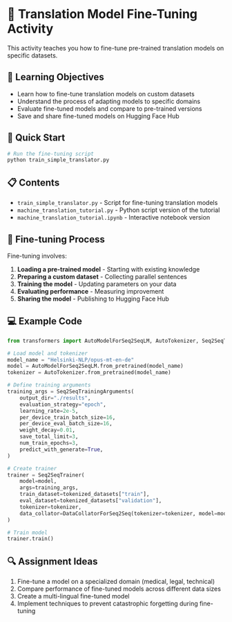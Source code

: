 # 🔄 Translation Model Fine-Tuning Activity

This activity teaches you how to fine-tune pre-trained translation models on specific datasets.

## 🎯 Learning Objectives

- Learn how to fine-tune translation models on custom datasets
- Understand the process of adapting models to specific domains
- Evaluate fine-tuned models and compare to pre-trained versions
- Save and share fine-tuned models on Hugging Face Hub

## 🚀 Quick Start

```bash
# Run the fine-tuning script
python train_simple_translator.py
```

## 📋 Contents

- `train_simple_translator.py` - Script for fine-tuning translation models
- `machine_translation_tutorial.py` - Python script version of the tutorial
- `machine_translation_tutorial.ipynb` - Interactive notebook version

## 🧪 Fine-tuning Process

Fine-tuning involves:
1. **Loading a pre-trained model** - Starting with existing knowledge
2. **Preparing a custom dataset** - Collecting parallel sentences
3. **Training the model** - Updating parameters on your data
4. **Evaluating performance** - Measuring improvement
5. **Sharing the model** - Publishing to Hugging Face Hub

## 💻 Example Code

```python
from transformers import AutoModelForSeq2SeqLM, AutoTokenizer, Seq2SeqTrainingArguments, Seq2SeqTrainer, DataCollatorForSeq2Seq

# Load model and tokenizer
model_name = "Helsinki-NLP/opus-mt-en-de"
model = AutoModelForSeq2SeqLM.from_pretrained(model_name)
tokenizer = AutoTokenizer.from_pretrained(model_name)

# Define training arguments
training_args = Seq2SeqTrainingArguments(
    output_dir="./results",
    evaluation_strategy="epoch",
    learning_rate=2e-5,
    per_device_train_batch_size=16,
    per_device_eval_batch_size=16,
    weight_decay=0.01,
    save_total_limit=3,
    num_train_epochs=3,
    predict_with_generate=True,
)

# Create trainer
trainer = Seq2SeqTrainer(
    model=model,
    args=training_args,
    train_dataset=tokenized_datasets["train"],
    eval_dataset=tokenized_datasets["validation"],
    tokenizer=tokenizer,
    data_collator=DataCollatorForSeq2Seq(tokenizer=tokenizer, model=model),
)

# Train model
trainer.train()
```

## 🔍 Assignment Ideas

1. Fine-tune a model on a specialized domain (medical, legal, technical)
2. Compare performance of fine-tuned models across different data sizes
3. Create a multi-lingual fine-tuned model
4. Implement techniques to prevent catastrophic forgetting during fine-tuning 